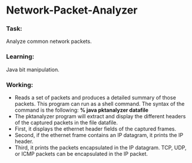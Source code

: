 # Network-Packet-Analyzer
### Task:
Analyze common network packets.
### Learning:
Java bit manipulation.
### Working:
* Reads a set of packets and produces a detailed summary of those packets. This program can run as a shell command. The syntax of the command is the following: **% java pktanalyzer datafile**  
* The pktanalyzer program will extract and display the different headers of the captured packets in the file datafile. 
* First, it displays the ethernet header fields of the captured frames. 
* Second, if the ethernet frame contains an IP datagram, it prints the IP header. 
* Third, it prints the packets encapsulated in the IP datagram. TCP, UDP, or ICMP packets can be encapsulated in the IP packet. 
